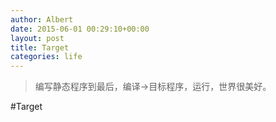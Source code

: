 ```yaml
---
author: Albert
date: 2015-06-01 00:29:10+00:00
layout: post
title: Target
categories: life
---
```


> 编写静态程序到最后，编译->目标程序，运行，世界很美好。

#Target




